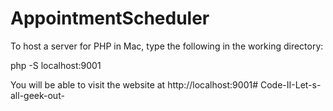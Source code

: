 # AppointmentScheduler

To host a server for PHP in Mac, type the following in the working directory:

php -S localhost:9001

You will be able to visit the website at http://localhost:9001# Code-II-Let-s-all-geek-out-

